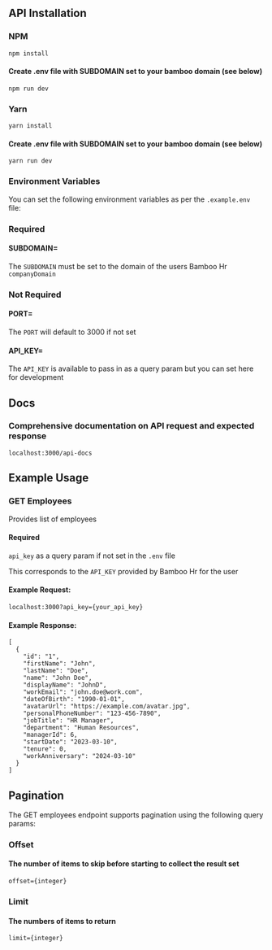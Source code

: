 ## API Installation

### NPM

```
npm install
```

#### Create .env file with SUBDOMAIN set to your bamboo domain (see below)

```
npm run dev
```

### Yarn

```
yarn install
```

#### Create .env file with SUBDOMAIN set to your bamboo domain (see below)

```
yarn run dev
```

### Environment Variables

You can set the following environment variables as per the ```.example.env``` file:

### Required
#### SUBDOMAIN=

The ```SUBDOMAIN``` must be set to the domain of the users Bamboo Hr ```companyDomain```

### Not Required
#### PORT=

The ```PORT``` will default to 3000 if not set

#### API_KEY=

The ```API_KEY``` is available to pass in as a query param but you can set here for development

## Docs

### Comprehensive documentation on API request and expected response

```localhost:3000/api-docs```

## Example Usage

### GET Employees

Provides list of employees

#### Required

```api_key``` as a query param if not set in the ```.env``` file

This corresponds to the ```API_KEY``` provided by Bamboo Hr for the user

#### Example Request:

```localhost:3000?api_key={your_api_key}```

#### Example Response:

```
[
  {
    "id": "1",
    "firstName": "John",
    "lastName": "Doe",
    "name": "John Doe",
    "displayName": "JohnD",
    "workEmail": "john.doe@work.com",
    "dateOfBirth": "1990-01-01",
    "avatarUrl": "https://example.com/avatar.jpg",
    "personalPhoneNumber": "123-456-7890",
    "jobTitle": "HR Manager",
    "department": "Human Resources",
    "managerId": 6,
    "startDate": "2023-03-10",
    "tenure": 0,
    "workAnniversary": "2024-03-10"
  }
]
```

## Pagination

The GET employees endpoint supports pagination using the following query params:

### Offset

#### The number of items to skip before starting to collect the result set
```offset={integer}```

### Limit

#### The numbers of items to return
```limit={integer}```


